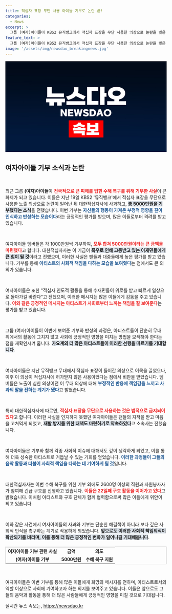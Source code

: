 ```yaml
---
title: 적십자 표장 무단 사용 아이들 기부로 논란 끝!
categories:
  - News
excerpt: >
  그룹 (여자)아이들이 KBS2 뮤직뱅크에서 적십자 표장을 무단 사용한 의상으로 논란을 빚은 후, 5000만원 기부로 대처했다. 생명을 구하는 인도적 활동에 동참하고 싶다는 그들의 메시지에 귀 기울여 보세요!
feature_text: >
  그룹 (여자)아이들이 KBS2 뮤직뱅크에서 적십자 표장을 무단 사용한 의상으로 논란을 빚은 후, 5000만원 기부로 대처했다. 생명을 구하는 인도적 활동에 동참하고 싶다는 그들의 메시지에 귀 기울여 보세요!
image: '/assets/img/newsdao_breakingnews.jpg'
---
```


<p><img src="/assets/img/newsdao_breakingnews.jpg" alt="pcversion 속보" /></p>

<h2 data-ke-size="size26">여자아이들 기부 소식과 논란</h2>

<p data-ke-size="size16">&nbsp;</p>  

<p>최근 그룹 <b>(여자)아이들</b>이 <b><span style="color: #ee2323;">전국적으로 큰 피해를 입힌 수해 복구를 위해 기부한 사실</span></b>이 큰 화제가 되고 있습니다. 이들은 지난 19일 KBS2 '뮤직뱅크'에서 적십자 표장을 무단으로 사용한 노출 의상으로 논란이 일어난 뒤 대한적십자사에 사과하고, <b><span style="background-color: #21538527;">총 5000만원을 기부했다는 소식</span></b>을 전했습니다. 이번 기부는 <b><span style="color: #1a5490;">자신들의 행동이 가져온 부정적 영향을 깊이 인식하고 반성하는 모습이다</span></b>라는 긍정적인 평가를 받으며, 많은 이들로부터 격려를 받고 있습니다.</p>

<p data-ke-size="size16">&nbsp;</p>  

<p>여자아이들 멤버들은 각 1000만원씩 기부하여, <b><span style="color: #ee2323;">모두 합쳐 5000만원이라는 큰 금액을 마련했다</span></b>고 합니다. 대한적십자사는 이 기금이 <b><span style="background-color: #21538527;">폭우로 인해 고통받고 있는 이재민들에게 큰 힘이 될 것</span></b>이라고 전했으며, 이러한 사실은 팬들과 대중들에게 높은 평가를 받고 있습니다. 기부를 통해 <b><span style="color: #1a5490;">아티스트의 사회적 책임을 다하는 모습을 보여줬다</span></b>는 점에서도 큰 의의가 있습니다.</p>

<p data-ke-size="size16">&nbsp;</p>  

<p>여자아이들은 또한 "적십자 인도적 활동을 통해 수재민들이 위로를 받고 빠르게 일상으로 돌아가길 바란다"고 전했으며, 이러한 메시지는 많은 이들에게 감동을 주고 있습니다. <b><span style="color: #ee2323;">이와 같은 긍정적인 메시지는 아티스트가 사회로부터 느끼는 책임을 잘 보여준다</span></b>는 평가를 받고 있습니다.</p>

<p data-ke-size="size16">&nbsp;</p>  

<p>그룹 (여자)아이들이 이번에 보여준 기부와 반성의 과정은, 아티스트들이 단순히 무대 위에서의 활동에 그치지 않고 사회에 긍정적인 영향을 미치는 방법을 모색해야 한다는 점을 재확인시켜 줍니다. <b><span style="background-color: #21538527;">가요계의 더 많은 아티스트들이 이러한 선행을 따르기를 기대합니다</span></b>. </p>

<p data-ke-size="size16">&nbsp;</p>  

<p>여자아이들은 지난 뮤직뱅크 무대에서 적십자 표장이 들어간 의상으로 이목을 끌었으나, 이후 이 의상이 적십자사에 허가받지 않은 사용이었다는 점에서 비판을 받았습니다. 멤버들은 노출이 심한 의상이던 이 무대 의상에 대해 <b><span style="color: #1a5490;">부정적인 반응에 책임감을 느끼고 사과의 말을 전하는 계기가 됐다</span></b>고 밝혔습니다. </p>

<p data-ke-size="size16">&nbsp;</p>  

<p>특히 대한적십자사에 따르면, <b><span style="color: #ee2323;">적십자 표장을 무단으로 사용하는 것은 법적으로 금지되어 있다</span></b>고 합니다. 이러한 사실을 인지하지 못했던 여자아이들은 팬들의 지적을 받고 마음을 고쳐먹게 되었고, <b><span style="background-color: #21538527;">재발 방지를 위한 대책도 마련하기로 약속하였다</span></b>고 소속사는 전했습니다.</p>

<p data-ke-size="size16">&nbsp;</p>  

<p>여자아이들은 기부와 함께 각종 사회적 이슈에 대해서도 깊이 생각하게 되었고, 이를 통해 더욱 성숙한 아티스트로 거듭날 수 있는 기회를 얻었습니다. <b><span style="color: #1a5490;">이러한 과정들이 그들의 음악 활동과 더불어 사회적 책임을 다하는 데 기여하게 될 것</span></b>입니다.</p>

<p data-ke-size="size16">&nbsp;</p>  

<p>대한적십자사는 이번 수해 복구를 위한 기부 외에도 2600명 이상의 직원과 자원봉사자가 참여해 긴급 구호를 진행하고 있습니다. <b><span style="color: #ee2323;">이들은 22일째 구호 활동을 이어가고 있다</span></b>고 밝혔습니다. 이처럼 아티스트와 구호 단체가 함께 협력함으로써 많은 이들에게 위안이 되고 있습니다.</p>

<p data-ke-size="size16">&nbsp;</p>  

<p>이와 같은 사건에서 여자아이들의 사과와 기부는 단순한 해결책이 아니라 보다 깊은 사회적 인식을 촉구하는 계기로 작용하게 되었습니다. <b><span style="background-color: #21538527;">앞으로도 이러한 사회적 책임의식이 확산되기를 바라며, 이를 통해 더 많은 긍정적인 변화가 일어나길 기대해봅니다</span></b>. </p>

<table style="table-layout: fixed; width: 100%; border: 1px solid #ccc; margin-top: 20px;">
    <tr>
        <td style="text-align: center; height: 17px;"><b>여자아이들 기부 관련 사실</b></td>
        <td style="text-align: center; height: 17px;"><b>금액</b></td>
        <td style="text-align: center; height: 17px;"><b>의도</b></td>
    </tr>
    <tr>
        <td style="text-align: center; height: 17px;"><b>(여자)아이들 기부</b></td>
        <td style="text-align: center; height: 17px;"><b>5000만원</b></td>
        <td style="text-align: center; height: 17px;"><b>수해 복구 지원</b></td>
    </tr>
</table>

<p data-ke-size="size16">&nbsp;</p>  

<p>여자아이들은 이번 기부를 통해 많은 이들에게 희망의 메시지를 전하며, 아티스트로서의 역할 이상으로 사회에 기여하고자 하는 의지를 보여주고 있습니다. 이들은 앞으로도 그들의 음악과 활동을 통해 더 많은 사람들에게 긍정적인 영향을 미칠 것으로 기대됩니다.</p>
실시간 뉴스 속보는, <a href="https://newsdao.kr" rel="dofollow">https://newsdao.kr</a>


